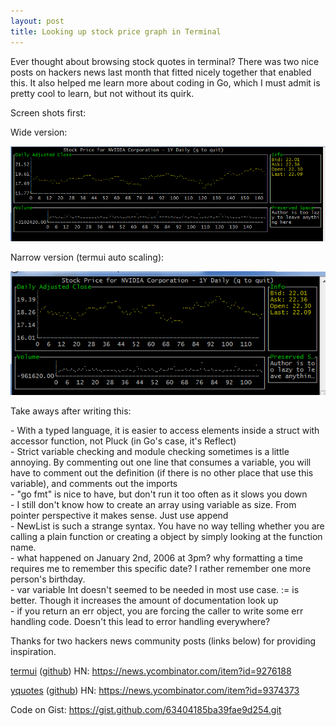 ```yaml
---
layout: post
title: Looking up stock price graph in Terminal
---
```

<p>Ever thought about browsing stock quotes in terminal? There was two nice posts on hackers news last month that fitted nicely together that enabled this. It also helped me learn more about coding in Go, which I must admit is pretty cool to learn, but not without its quirk.</p>
<p>Screen shots first:</p>
<p>Wide version:</p>
<p><img src="/content/images/generic_blog/expanded.png"  ></p>
<p>Narrow version (termui auto scaling):</p>
<p><img src="/content/images/generic_blog/shorten.png"  ></p>
<p>Take aways after writing this:</p>
<p>- With a typed language, it is easier to access elements inside a struct with accessor function, not Pluck (in Go's case, it's Reflect)<br>- Strict variable checking and module checking sometimes is a little annoying. By commenting out one line that consumes a variable, you will have to comment out the definition (if there is no other place that use this variable), and comments out the imports<br>- "go fmt" is nice to have, but don't run it too often as it slows you down<br>- I still don't know how to create an array using variable as size. From pointer perspective it makes sense. Just use append<br>- NewList is such a strange syntax. You have no way telling whether you are calling a plain function or creating a object by simply looking at the function name. <br>- what happened on January 2nd, 2006 at 3pm? why formatting a time requires me to remember this specific date? I rather remember one more person's birthday.<br>- var variable Int doesn't seemed to be needed in most use case. := is better. Though it increases the amount of documentation look up<br>- if you return an err object, you are forcing the caller to write some err handling code. Doesn't this lead to error handling everywhere?</p>
<p><span style="">Thanks for two hackers news community posts (links below) for providing inspiration.</span></p>
<p><a href="https://github.com/gizak/termui">termui</a> (<a href="https://github.com/gizak/termui">github</a>) HN: <a href="https://news.ycombinator.com/item?id=9276188">https://news.ycombinator.com/item?id=9276188</a></p>
<p><a href="https://github.com/doneland/yquotes">yquotes</a> (<a href="https://github.com/doneland/yquotes">github</a>) HN: <a href="https://news.ycombinator.com/item?id=9374373">https://news.ycombinator.com/item?id=9374373</a></p>
<p>Code on Gist: <a href="https://gist.github.com/63404185ba39fae9d254.git">https://gist.github.com/63404185ba39fae9d254.git</a></p>